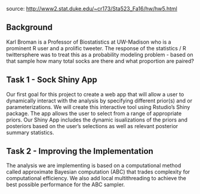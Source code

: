 

source: http://www2.stat.duke.edu/~cr173/Sta523_Fa16/hw/hw5.html


## Background

Karl Broman is a Professor of Biostatistics at UW-Madison who is a prominent R user and a prolific tweeter. The response of the statistics / R twittersphere was to treat this as a probability modeling problem - based on that sample how many total socks are there and what proportion are paired? 


## Task 1 - Sock Shiny App

Our first goal for this project to create a web app that will allow a user to dynamically interact with the analysis by specifying different prior(s) and or parameterizations. We will create this interactive tool using Rstudio’s Shiny package. The app allows the user to select from a range of appropriate priors. Our Shiny App includes the dynamic isualizations of the priors and posteriors based on the user’s selections as well as relevant posterior summary statistics.

## Task 2 - Improving the Implementation

The analysis we are implementing is based on a computational method called approximate Bayesian computation (ABC) that trades complexity for computational efficiency. We also add local multithreading to achieve the best possible performance for the ABC sampler. 

